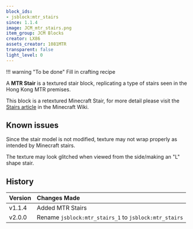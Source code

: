 ```yaml
---
block_ids:
- jsblock:mtr_stairs
since: 1.1.4
image: JCM_mtr_stairs.png
item_group: JCM Blocks
creator: LX86
assets_creator: 1081MTR
transparent: false
light_level: 0
---
```


!!! warning "To be done"
    Fill in crafting recipe

A **MTR Stair** is a textured stair block, replicating a type of stairs seen in the Hong Kong MTR premises.

This block is a retextured Minecraft Stair, for more detail please visit the [Stairs article](https://minecraft.fandom.com/wiki/Stairs) in the Minecraft Wiki.

## Known issues
Since the stair model is not modified, texture may not wrap properly as intended by Minecraft stairs.

The texture may look glitched when viewed from the side/making an "L" shape stair.

## History
| Version | Changes Made                                          |
|:--------|:------------------------------------------------------|
| v1.1.4  | Added MTR Stairs                                      |
| v2.0.0  | Rename `jsblock:mtr_stairs_1` to `jsblock:mtr_stairs` |